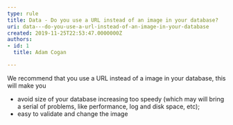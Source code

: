 ```yaml
---
type: rule
title: Data - Do you use a URL instead of an image in your database?
uri: data---do-you-use-a-url-instead-of-an-image-in-your-database
created: 2019-11-25T22:53:47.0000000Z
authors:
- id: 1
  title: Adam Cogan

---
```




<span class='intro'> <p>We recommend that you use a URL instead of a image in your database, this will make you</p><ul><li>avoid size of your database increasing too speedy (which may will bring a serial of problems, like performance, log and disk space, etc);</li><li>easy to validate and change the image​​​<br></li></ul> </span>

<p><br><br></p>


